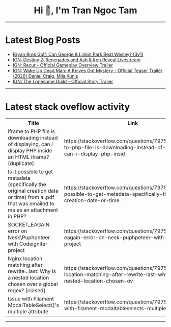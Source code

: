 <h1 align="center">Hi 👋, I'm Tran Ngoc Tam</h1>

---

# Latest Blog Posts 
<!-- BLOG-POST-LIST:START -->
- [Bryan Bros Golf: Can George &amp; Linkin Park Beat Wesley? &lpar;3v1&rpar;](https://dev.to/youtube_golf/bryan-bros-golf-can-george-linkin-park-beat-wesley-3v1-5f1b)
- [IGN: Destiny 2: Renegades and Ash &amp; Iron Reveal Livestream](https://dev.to/gg_news/ign-destiny-2-renegades-and-ash-iron-reveal-livestream-2c3)
- [IGN: Recur - Official Gameplay Overview Trailer](https://dev.to/gg_news/ign-recur-official-gameplay-overview-trailer-42he)
- [IGN: Wake Up Dead Man: A Knives Out Mystery - Official Teaser Trailer &lpar;2026&rpar; Daniel Craig, Mila Kunis](https://dev.to/gg_news/ign-wake-up-dead-man-a-knives-out-mystery-official-teaser-trailer-2026-daniel-craig-mila-2c8p)
- [IGN: The Lonesome Guild - Official Story Trailer](https://dev.to/gg_news/ign-the-lonesome-guild-official-story-trailer-46cc)
<!-- BLOG-POST-LIST:END -->

---

# Latest stack oveflow activity
<table>
  <tr><th>Title</th><th>Link</th></tr>
  <!-- STACKOVERFLOW:START --><tr><td>iframe to PHP file is downloading instead of displaying, can I display PHP inside an HTML iframe? [duplicate]</td><td>https://stackoverflow.com/questions/79759180/iframe-to-php-file-is-downloading-instead-of-displaying-can-i-display-php-insid</td></tr><tr><td>Is it possible to get metadata &lpar;specifically the original creation date or time&rpar; from a .pdf that was emailed to me as an attachment in PHP?</td><td>https://stackoverflow.com/questions/79759173/is-it-possible-to-get-metadata-specifically-the-original-creation-date-or-time</td></tr><tr><td>SOCKET_EAGAIN error on Nesk\Puphpeteer with Codeigniter project</td><td>https://stackoverflow.com/questions/79758987/socket-eagain-error-on-nesk-puphpeteer-with-codeigniter-project</td></tr><tr><td>Nginx location matching after rewrite...last: Why is a nested location chosen over a global regex? [closed]</td><td>https://stackoverflow.com/questions/79758804/nginx-location-matching-after-rewrite-last-why-is-a-nested-location-chosen-ov</td></tr><tr><td>Issue with Filament ModalTableSelect&lpar;&rpar;&#39;s multiple attribute</td><td>https://stackoverflow.com/questions/79758751/issue-with-filament-modaltableselects-multiple-attribute</td></tr><!-- STACKOVERFLOW:END -->
</table>

---



